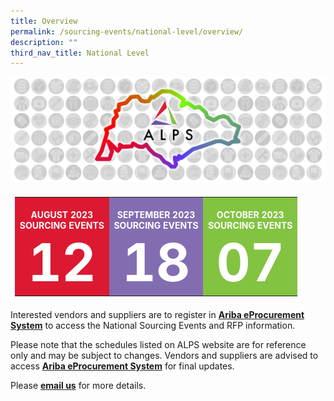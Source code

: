 ```yaml
---
title: Overview
permalink: /sourcing-events/national-level/overview/
description: ""
third_nav_title: National Level
---
```

![](/images/alps_sourcing_events_national_1920x640_clear.png)

<table style="padding: 0.5em; width:100%">
	<tbody>
		<tr>
			<td style="width: 33%; background-color: #DC1931; color: white; font-weight: bold; text-align: center; text-decoration: none;">
				<br>AUGUST 2023
				<br>SOURCING EVENTS
				<br>
				<span style="color: white; font-size: 6em"> 12 </span>
			</td>
			<td style="width: 33%; background-color: #836DB1; color: white; font-weight: bold; text-align: center; text-decoration: none;">
				<br>SEPTEMBER 2023
				<br>SOURCING EVENTS
				<br>
				<span style="color: white; font-size: 6em"> 18 </span>
			</td>
			<td style="width: 33%; background-color: #82C341; color: white; font-weight: bold; text-align: center; text-decoration: none;">
				<br>OCTOBER 2023
				<br>SOURCING EVENTS
				<br>
				<span style="color: white; font-size: 6em"> 07 </span>
			</td>
		</tr>
	</tbody>
</table>




Interested vendors and suppliers are to register in [**Ariba eProcurement System**](https://www.ariba.com/) to access the National Sourcing Events and RFP information.  

Please note that the schedules listed on ALPS website are for reference only and may be subject to changes. Vendors and suppliers are advised to access [**Ariba eProcurement System**](https://www.ariba.com/) for final updates.

Please [**email us**](mailto:alps_operations@alpshealthcare.com.sg) for more details.